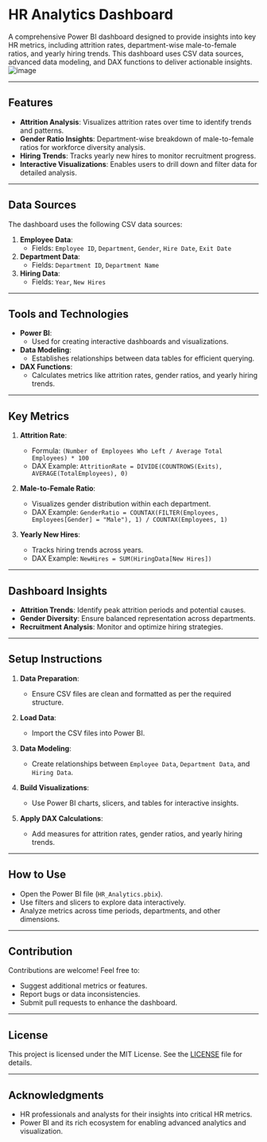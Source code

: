 # HR Analytics Dashboard

A comprehensive Power BI dashboard designed to provide insights into key HR metrics, including attrition rates, department-wise male-to-female ratios, and yearly hiring trends. This dashboard uses CSV data sources, advanced data modeling, and DAX functions to deliver actionable insights.
![image](https://github.com/user-attachments/assets/a3c00601-80d1-4df6-9df7-0182054a9e00)








---

## Features

- **Attrition Analysis**: Visualizes attrition rates over time to identify trends and patterns.
- **Gender Ratio Insights**: Department-wise breakdown of male-to-female ratios for workforce diversity analysis.
- **Hiring Trends**: Tracks yearly new hires to monitor recruitment progress.
- **Interactive Visualizations**: Enables users to drill down and filter data for detailed analysis.

---

## Data Sources

The dashboard uses the following CSV data sources:

1. **Employee Data**:
   - Fields: `Employee ID`, `Department`, `Gender`, `Hire Date`, `Exit Date`
2. **Department Data**:
   - Fields: `Department ID`, `Department Name`
3. **Hiring Data**:
   - Fields: `Year`, `New Hires`

---

## Tools and Technologies

- **Power BI**:
  - Used for creating interactive dashboards and visualizations.
- **Data Modeling**:
  - Establishes relationships between data tables for efficient querying.
- **DAX Functions**:
  - Calculates metrics like attrition rates, gender ratios, and yearly hiring trends.

---

## Key Metrics

1. **Attrition Rate**:
   - Formula: `(Number of Employees Who Left / Average Total Employees) * 100`
   - DAX Example: `AttritionRate = DIVIDE(COUNTROWS(Exits), AVERAGE(TotalEmployees), 0)`

2. **Male-to-Female Ratio**:
   - Visualizes gender distribution within each department.
   - DAX Example: `GenderRatio = COUNTAX(FILTER(Employees, Employees[Gender] = "Male"), 1) / COUNTAX(Employees, 1)`

3. **Yearly New Hires**:
   - Tracks hiring trends across years.
   - DAX Example: `NewHires = SUM(HiringData[New Hires])`

---

## Dashboard Insights

- **Attrition Trends**: Identify peak attrition periods and potential causes.
- **Gender Diversity**: Ensure balanced representation across departments.
- **Recruitment Analysis**: Monitor and optimize hiring strategies.

---

## Setup Instructions

1. **Data Preparation**:
   - Ensure CSV files are clean and formatted as per the required structure.

2. **Load Data**:
   - Import the CSV files into Power BI.

3. **Data Modeling**:
   - Create relationships between `Employee Data`, `Department Data`, and `Hiring Data`.

4. **Build Visualizations**:
   - Use Power BI charts, slicers, and tables for interactive insights.

5. **Apply DAX Calculations**:
   - Add measures for attrition rates, gender ratios, and yearly hiring trends.

---

## How to Use

- Open the Power BI file (`HR_Analytics.pbix`).
- Use filters and slicers to explore data interactively.
- Analyze metrics across time periods, departments, and other dimensions.

---

## Contribution

Contributions are welcome! Feel free to:
- Suggest additional metrics or features.
- Report bugs or data inconsistencies.
- Submit pull requests to enhance the dashboard.

---

## License

This project is licensed under the MIT License. See the [LICENSE](LICENSE) file for details.

---

## Acknowledgments

- HR professionals and analysts for their insights into critical HR metrics.
- Power BI and its rich ecosystem for enabling advanced analytics and visualization.
